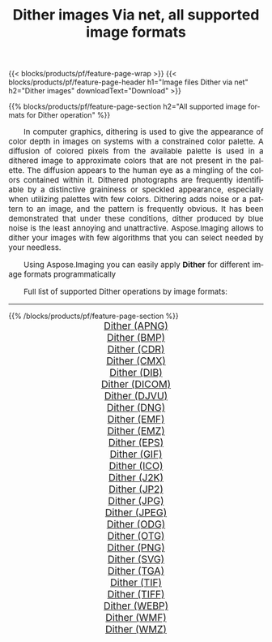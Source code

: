 ﻿---
title: Dither images Via net, all supported image formats 
weight: 3920
url: /net/dither/ 
lang: en
langdirlevel: 2
locales: zh-hans,ja,it,ru,de,es,fr,nl,id,lt,pl,pt,vi,tr,ko,zh-hant,ar,hi,th,sv,cs,uk,he
description: Using Aspose.Imaging you can easily Dither images Via net
---

{{< blocks/products/pf/feature-page-wrap >}}
{{< blocks/products/pf/feature-page-header h1="Image files Dither via net" h2="Dither images" downloadText="Download" >}}


{{% blocks/products/pf/feature-page-section  h2="All supported image formats for Dither operation" %}}
<p align="justify" style="text-indent:2em;font-size:15px;">
In computer graphics, dithering is used to give the appearance of color depth in images on systems with a constrained color palette. A diffusion of colored pixels from the available palette is used in a dithered image to approximate colors that are not present in the palette. The diffusion appears to the human eye as a mingling of the colors contained within it. Dithered photographs are frequently identifiable by a distinctive graininess or speckled appearance, especially when utilizing palettes with few colors. Dithering adds noise or a pattern to an image, and the pattern is frequently obvious. It has been demonstrated that under these conditions, dither produced by blue noise is the least annoying and unattractive. Aspose.Imaging allows to dither your images with few algorithms that you can select needed by your needless.
</p>
<p align="justify" style="text-indent:2em;font-size:15px;">
Using Aspose.Imaging you can easily apply <b>Dither</b> for different image formats programmatically
</p>
<p align="justify" style="text-indent:2em;font-size:15px;">
Full list of supported Dither operations by image formats:
</p>
<hr/>
{{% /blocks/products/pf/feature-page-section %}}
<div class="container-fluid productfamilypage bg-gray">
    <div class="convertypes bg-gray agp-content section">
        <div class="container">
		<div class="row other-converters" style="gap: 10px;font-size: 19px;text-align:center;">
		    <div class='col-md-2 other-converter remove-lp remove-rp'><a href="/imaging/net/dither/apng/" style="padding:15px;">Dither (APNG)</a></div><div class='col-md-2 other-converter remove-lp remove-rp'><a href="/imaging/net/dither/bmp/" style="padding:15px;">Dither (BMP)</a></div><div class='col-md-2 other-converter remove-lp remove-rp'><a href="/imaging/net/dither/cdr/" style="padding:15px;">Dither (CDR)</a></div><div class='col-md-2 other-converter remove-lp remove-rp'><a href="/imaging/net/dither/cmx/" style="padding:15px;">Dither (CMX)</a></div><div class='col-md-2 other-converter remove-lp remove-rp'><a href="/imaging/net/dither/dib/" style="padding:15px;">Dither (DIB)</a></div><div class='col-md-2 other-converter remove-lp remove-rp'><a href="/imaging/net/dither/dicom/" style="padding:15px;">Dither (DICOM)</a></div><div class='col-md-2 other-converter remove-lp remove-rp'><a href="/imaging/net/dither/djvu/" style="padding:15px;">Dither (DJVU)</a></div><div class='col-md-2 other-converter remove-lp remove-rp'><a href="/imaging/net/dither/dng/" style="padding:15px;">Dither (DNG)</a></div><div class='col-md-2 other-converter remove-lp remove-rp'><a href="/imaging/net/dither/emf/" style="padding:15px;">Dither (EMF)</a></div><div class='col-md-2 other-converter remove-lp remove-rp'><a href="/imaging/net/dither/emz/" style="padding:15px;">Dither (EMZ)</a></div><div class='col-md-2 other-converter remove-lp remove-rp'><a href="/imaging/net/dither/eps/" style="padding:15px;">Dither (EPS)</a></div><div class='col-md-2 other-converter remove-lp remove-rp'><a href="/imaging/net/dither/gif/" style="padding:15px;">Dither (GIF)</a></div><div class='col-md-2 other-converter remove-lp remove-rp'><a href="/imaging/net/dither/ico/" style="padding:15px;">Dither (ICO)</a></div><div class='col-md-2 other-converter remove-lp remove-rp'><a href="/imaging/net/dither/j2k/" style="padding:15px;">Dither (J2K)</a></div><div class='col-md-2 other-converter remove-lp remove-rp'><a href="/imaging/net/dither/jp2/" style="padding:15px;">Dither (JP2)</a></div><div class='col-md-2 other-converter remove-lp remove-rp'><a href="/imaging/net/dither/jpg/" style="padding:15px;">Dither (JPG)</a></div><div class='col-md-2 other-converter remove-lp remove-rp'><a href="/imaging/net/dither/jpeg/" style="padding:15px;">Dither (JPEG)</a></div><div class='col-md-2 other-converter remove-lp remove-rp'><a href="/imaging/net/dither/odg/" style="padding:15px;">Dither (ODG)</a></div><div class='col-md-2 other-converter remove-lp remove-rp'><a href="/imaging/net/dither/otg/" style="padding:15px;">Dither (OTG)</a></div><div class='col-md-2 other-converter remove-lp remove-rp'><a href="/imaging/net/dither/png/" style="padding:15px;">Dither (PNG)</a></div><div class='col-md-2 other-converter remove-lp remove-rp'><a href="/imaging/net/dither/svg/" style="padding:15px;">Dither (SVG)</a></div><div class='col-md-2 other-converter remove-lp remove-rp'><a href="/imaging/net/dither/tga/" style="padding:15px;">Dither (TGA)</a></div><div class='col-md-2 other-converter remove-lp remove-rp'><a href="/imaging/net/dither/tif/" style="padding:15px;">Dither (TIF)</a></div><div class='col-md-2 other-converter remove-lp remove-rp'><a href="/imaging/net/dither/tiff/" style="padding:15px;">Dither (TIFF)</a></div><div class='col-md-2 other-converter remove-lp remove-rp'><a href="/imaging/net/dither/webp/" style="padding:15px;">Dither (WEBP)</a></div><div class='col-md-2 other-converter remove-lp remove-rp'><a href="/imaging/net/dither/wmf/" style="padding:15px;">Dither (WMF)</a></div><div class='col-md-2 other-converter remove-lp remove-rp'><a href="/imaging/net/dither/wmz/" style="padding:15px;">Dither (WMZ)</a></div>
                </div>
        </div>
    </div>
</div>
<br/>
